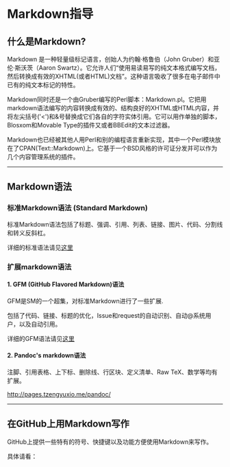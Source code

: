 # Markdown指导

## 什么是Markdown?

Markdown 是一种轻量级标记语言，创始人为约翰·格鲁伯（John Gruber）和亚伦·斯沃茨（Aaron Swartz）。它允许人们“使用易读易写的纯文本格式编写文档，然后转换成有效的XHTML(或者HTML)文档”。这种语言吸收了很多在电子邮件中已有的纯文本标记的特性。

Markdown同时还是一个由Gruber编写的Perl脚本：Markdown.pl。它把用markdown语法编写的内容转换成有效的、结构良好的XHTML或HTML内容，并将左尖括号('<')和&号替换成它们各自的字符实体引用。它可以用作单独的脚本，Blosxom和Movable Type的插件又或者BBEdit的文本过滤器。

Markdown也已经被其他人用Perl和别的编程语言重新实现，其中一个Perl模块放在了CPAN(Text::Markdown)上。它基于一个BSD风格的许可证分发并可以作为几个内容管理系统的插件。

--------------------

## Markdown语法

### 标准Markdown语法 (Standard Markdown)

标准Markdown语法包括了标题、强调、引用、列表、链接、图片、代码、分割线和转义反斜杠。

详细的标准语法请见[这里](http://github.com/)

### 扩展markdown语法

#### 1. GFM (GitHub Flavored Markdown)语法

GFM是SM的一个超集，对标准Markdown进行了一些扩展.

包括了代码、链接、标题的优化，Issue和request的自动识别、自动@系统用户，以及自动引用。

详细的GFM语法请见[这里](http://github.com/)

#### 2. Pandoc's markdown语法
注脚、引用表格、上下标、删除线、行区块、定义清单、Raw TeX、数学等均有扩展。

http://pages.tzengyuxio.me/pandoc/

---------------------


## 在GitHub上用Markdown写作
GitHub上提供一些特有的符号、快捷键以及功能方便使用Markdown来写作。

具体请看：